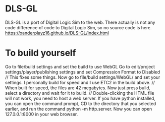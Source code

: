 # DLS-GL
DLS-GL is a port of Digital Logic Sim to the web.
There actually is not any code difference of code to Digital Logic Sim, so no source code is here.
https://xanderplayz16.github.io/DLS-GL/index.html
# To build yourself
Go to file/build settings and set the build to use WebGL
Go to edit/project settings/player/publishing settings and set Compression Format to Disabled // This fixes some things.
Now go to file/build settings/WebGL/ and set your settings. I personally build for speed and I use ETC2 in the build above. // When built for speed, the files are 42 megabytes.
Now just press build, select a directory and wait for it to build. // Double-clicking the HTML file will not work, you need to host a web server. If you have python installed, you can open the command prompt, CD to the directory that you selected earlier, and run the command python -m http.server. Now you can open 127.0.0.1:8000 in your web browser.
